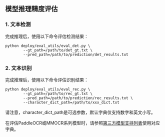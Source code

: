 ## 模型推理精度评估

### 1. 文本检测

完成推理后，使用以下命令评估检测结果：
```shell
python deploy/eval_utils/eval_det.py \
		--gt_path=/path/to/det_gt.txt \
		--pred_path=/path/to/prediction/det_results.txt
```

### 2. 文本识别

完成推理后，使用以下命令评估识别结果：

```shell
python deploy/eval_utils/eval_rec.py \
		--gt_path=/path/to/rec_gt.txt \
		--pred_path=/path/to/prediction/rec_results.txt \
		--character_dict_path=/path/to/xxx_dict.txt
```

请注意，character_dict_path是可选参数，默认字典仅支持数字和英文小写。

在评估PaddleOCR或MMOCR系列模型时，请参照[第三方模型支持列表](models_list_thirdparty.md)使用对应字典。
